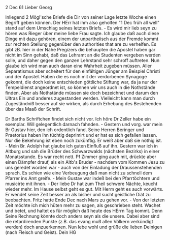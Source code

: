  2 Dec 61
Lieber Georg

Inliegend 2 Mögl'sche Briefe die Dir von seiner Lage letzte Woche einen Begriff geben können. Der HErr hat ihm also geholfen "1 Dec früh all well" stand auf dem Umschlag seines letzten Briefs. - Es wird mir lieb seyn zu hören was Rieger über meine liebe Frau sagte. Ich glaube daß auch diese Dinge mit dazu gehören, einem der unpartheiisch aus der Fremde kommt zur rechten Stellung gegenüber den authorities that are zu verhelfen. Es gibt zB. hier in der Nähe Pregizers die behaupten die Apostel haben gar nicht im Sinn gehabt, daß das Lehramt an die Studenten vergeben werden solle, und daher gegen den ganzen Lehrstand sehr schroff auftreten. Nun glaube ich wird man auch daran eine Wahrheit zugeben müssen. Aller Separatismus aber scheitert für den einfältigen Jünger am Beispiel Christi und der Apostel. Haben die es noch mit der verdorbenen Synagoge gekonnt, die doch keine entschieden göttliche Stiftung war, da ja nur der Tempeldienst angeordnet ist, so können wir uns auch in die Nothstände finden. Aber als Nothstände müssen sie doch bezeichnet und darum den Ultras Ein und anderes zugestanden werden. Vielleicht kann man durch Zugeständniß besser auf sie wirken, als durch Erhebung des Bestehenden über das Maaß der Schrift.

Dr Barths Schriftchen findet sich nicht vor. Ich höre Dr Zeller habe ein exemplar. Will gelegentlich darnach fahnden. - Gestern und vorg. war mein Br Gustav hier, den ich ordentlich fand. Seine Herren Beringer und Praetorius haben ihn tüchtig deprimirt und er hat es sich gefallen lassen. Nur die Bekehrung ist eben noch zukünftig. Er weiß aber daß sie nöthig ist. - Mein Br. Adolph hat glaube ich guten Einfluß auf ihn. Gestern war ich in Altburg und sah die Brüder des Schwarzwalds (nächsten Bezirks) in einer Monatsstunde. Es war recht nett. Pf Zimmer ging auch mit, drückte aber einen Dämpfer drauf, als ein Altb's Bruder - nachdem vom Kommen Jesu zu uns geredet worden war - auch von der Einladung der Draussenstehenden sprach. Es schien wie eine Verbeugung daß man nicht zu schnell dem Pfarrer ins Amt greife. - Mein Gustav war indeß bei den Pfarrtöchtern und musicirte mit ihnen. - Der liebe Dr hat zum Theil schwere Nächte, keucht wieder mehr. Im Hause selbst geht es gut. Mit Herm geht es auch vorwärts. Er wendet seine Zeit besser an als bisher und sucht geistliche Diät zu beobachten. 
Fritz hatte Ende Dec nach Mars zu gehen vor. - Von der letzten Zeit möchte ich mich hüten mehr zu sagen, als geschrieben steht. Wachet und betet, und haltet es für möglich daß heute des HErrn Tag kommt. Denn Seine Rechnung könnte doch anders seyn als die unsere. Dabei aber sind die retardirenden Punkte (z.B. das evang muß allen Völkern verkündigt werden) doch anzuerkennen. Nun lebe wohl und grüße die lieben Deinigen (nach Fleisch und Geist).  Dein HG

